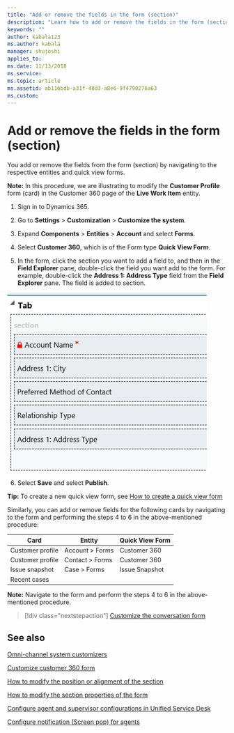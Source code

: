 ```yaml
---
title: "Add or remove the fields in the form (section)"
description: "Learn how to add or remove the fields in the form (section)"
keywords: ""
author: kabala123
ms.author: kabala
manager: shujoshi
applies_to: 
ms.date: 11/13/2018
ms.service: 
ms.topic: article
ms.assetid: ab116bdb-a31f-48d3-a8e6-9f4790276a63
ms.custom: 
---
```

# Add or remove the fields in the form (section)

You add or remove the fields from the form (section) by navigating to the respective entities and quick view forms.

**Note:** In this procedure, we are illustrating to modify the **Customer Profile** form (card) in the Customer 360 page of the **Live Work Item** entity.

1.  Sign in to Dynamics 365.

2.  Go to **Settings** &gt; **Customization** &gt; **Customize the system**.

3.  Expand **Components** &gt; **Entities** &gt; **Account** and select **Forms**.

4.  Select **Customer 360**, which is of the Form type **Quick View Form**.

5.  In the form, click the section you want to add a field to, and then in the **Field Explorer** pane, double-click the field you want add to the form. For example, double-click the **Address 1: Address Type** field from the **Field Explorer** pane. The field is added to section.

 ![add or revmoe fields from customer 360 form](../media/oc-crm-add-remove-fields-customer360.png "Add or revmoe fields from customer 360 form")  

6.  Select **Save** and select **Publish**.

**Tip:** To create a new quick view form, see [How to create a quick view form](https://docs.microsoft.com/en-us/dynamics365/customer-engagement/customize/create-edit-quick-view-forms#create-a-quick-view-form)  

Similarly, you can add or remove fields for the following cards by navigating to the form and performing the steps 4 to 6 in the above-mentioned procedure:

| **Card**         | **Entity**         | **Quick View Form** |
|------------------|--------------------|----------------------|
| Customer profile | Account &gt; Forms | Customer 360         |
| Customer profile | Contact &gt; Forms | Customer 360         |
| Issue snapshot   | Case &gt; Forms    | Issue Snapshot       |
| Recent cases     |                    |                      |

**Note:** Navigate to the form and perform the steps 4 to 6 in the above-mentioned procedure.

> [!div class="nextstepaction"]
> [Customize the conversation form](customize-conversation-form.md)

## See also

[Omni-channel system customizers](omni-channel-engagement-hub-customizer.md)

[Customize customer 360 form](customize-customer-360-page.md)

[How to modify the position or alignment of the section](how-modify-position-alignment-form-section-customer360.md)

[How to modify the section properties of the form](how-modify-section-properties-form-section.md)

[Configure agent and supervisor configurations in Unified Service Desk](create-agent-supervisor-configurations-unified-service-desk.md)

[Configure notification (Screen pop) for agents](configure-notification-screen-pop-agents.md)